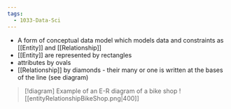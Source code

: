 ```yaml
---
tags:
  - 1033-Data-Sci
---
```

- A form of conceptual data model which models data and constraints as [[Entity]] and [[Relationship]]
- [[Entity]] are represented by rectangles
- attributes by ovals
- [[Relationship]] by diamonds - their many or one is written at the bases of the line (see diagram)

> [!diagram] Example of an E-R diagram of a bike shop
> ![[entityRelationshipBikeShop.png|400]]
